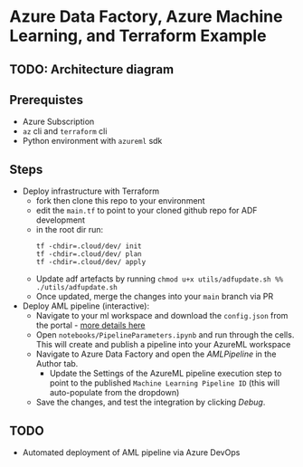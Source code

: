 # Azure Data Factory, Azure Machine Learning, and Terraform Example

## TODO: Architecture diagram

## Prerequistes
- Azure Subscription
- `az` cli and `terraform` cli
- Python environment with `azureml` sdk

## Steps
- Deploy infrastructure with Terraform 
    - fork then clone this repo to your environment
    - edit the `main.tf` to point to your cloned github repo for ADF development
    - in the root dir run:
        ```
        tf -chdir=.cloud/dev/ init
        tf -chdir=.cloud/dev/ plan
        tf -chdir=.cloud/dev/ apply
        ```
    - Update adf artefacts by running `chmod u+x utils/adfupdate.sh %% ./utils/adfupdate.sh`
    - Once updated, merge the changes into your `main` branch via PR
- Deploy AML pipeline (interactive):
    - Navigate to your ml workspace and download the `config.json` from the portal - [more details here](https://docs.microsoft.com/en-us/azure/machine-learning/how-to-configure-environment#workspace)
    - Open `notebooks/PipelineParameters.ipynb` and run through the cells. This will create and publish a pipeline into your AzureML workspace
    - Navigate to Azure Data Factory and open the *AMLPipeline* in the Author tab.
        - Update the Settings of the AzureML pipeline execution step to point to the published `Machine Learning Pipeline ID` (this will auto-populate from the dropdown)
    - Save the changes, and test the integration by clicking *Debug*.

## TODO
- Automated deployment of AML pipeline via Azure DevOps
